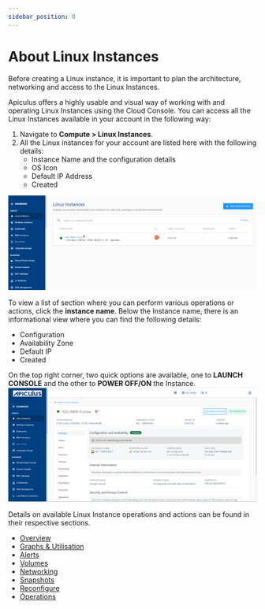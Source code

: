 ```yaml
---
sidebar_position: 0
---
```

# About Linux Instances

Before creating a Linux instance, it is important to plan the architecture, networking and access to the Linux Instances. 

Apiculus offers a highly usable and visual way of working with and operating Linux Instances using the Cloud Console. You can access all the Linux Instances available in your account in the following way:

1. Navigate to **Compute > Linux Instances**.
2. All the Linux instances for your account are listed here with the following details:
	- Instance Name and the configuration details
	- OS Icon
	- Default IP Address
	- Created

![Create Linux Instance](img/CreatingLinuxInstances1.png)

To view a list of section where you can perform various operations or actions, click the **instance name**. Below the Instance name, there is an informational view where you can find the following details:

- Configuration
- Availability Zone
- Default IP
- Created 

On the top right corner, two quick options are available, one to **LAUNCH CONSOLE** and the other to **POWER OFF/ON** the Instance.
![Launch Console](img/LaunchConsole.png)

Details on available Linux Instance operations and actions can be found in their respective sections.

- [Overview](docs/Subscribers/Compute/LinuxInstances/Overview.md)
- [Graphs & Utilisation](ViewingGraphsandUtilizationofLinuxInstances.md)
- [Alerts](docs/Subscribers/Networking/VirtualFirewall/FirewallInstances/ConfiguringAlerts.md)
- [Volumes](docs/Subscribers/Networking/VirtualFirewall/FirewallInstances/VolumeManagement.md)
- [Networking](docs/Subscribers/Networking/VirtualFirewall/FirewallInstances/NetworkingManagement.md)
- [Snapshots](WorkingwithLinuxInstanceSnapshots.md)
- [Reconfigure](docs/Subscribers/Compute/LinuxInstances/ReconfiguringLinuxInstances.md)
- [Operations](docs/Subscribers/Compute/LinuxInstances/Operations.md)




